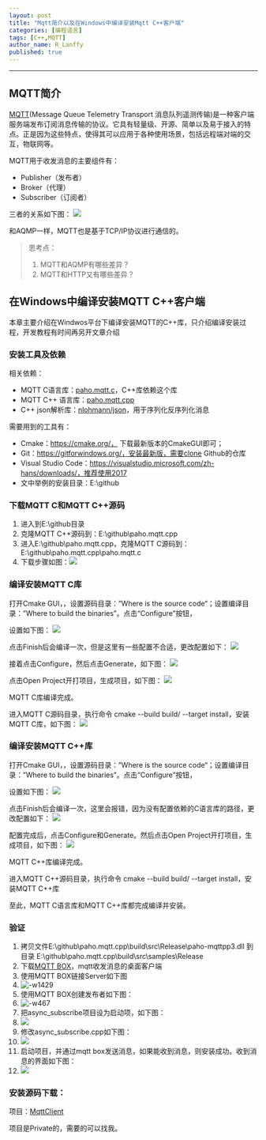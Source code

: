 ```yaml
---
layout: post
title: "Mqtt简介以及在Windows中编译安装Mqtt C++客户端"
categories: [编程语言]
tags: [C++,MQTT]
author_name: R_Lanffy
published: true
---
```

---

## MQTT简介

[MQTT](http://mqtt.org/)(Message Queue Telemetry Transport 消息队列遥测传输)是一种客户端服务端发布订阅消息传输的协议。它具有轻量级、开源、简单以及易于接入的特点。正是因为这些特点，使得其可以应用于各种使用场景，包括远程端对端的交互，物联网等。

MQTT用于收发消息的主要组件有：

* Publisher（发布者）
* Broker（代理）
* Subscriber（订阅者）

三者的关系如下图：
![](/images/posts/2020/1/15782955889503.jpg)

和AQMP一样，MQTT也是基于TCP/IP协议进行通信的。

> 思考点：
>    1. MQTT和AQMP有哪些差异？
>    2. MQTT和HTTP又有哪些差异？

## 在Windows中编译安装MQTT C++客户端

本章主要介绍在Windwos平台下编译安装MQTT的C++库，只介绍编译安装过程，开发教程有时间再另开文章介绍

### 安装工具及依赖

相关依赖：
* MQTT C语言库：[paho.mqtt.c](https://github.com/eclipse/paho.mqtt.c)，C++库依赖这个库
* MQTT C++ 语言库：[paho.mqtt.cpp](https://github.com/eclipse/paho.mqtt.cpp)
* C++ json解析库：[nlohmann/json](https://github.com/eclipse/paho.mqtt.cpp)，用于序列化反序列化消息

需要用到的工具有：
* Cmake：https://cmake.org/， 下载最新版本的CmakeGUI即可；
* Git：https://gitforwindows.org/，安装最新版，需要clone Github的仓库
* Visual Studio Code：https://visualstudio.microsoft.com/zh-hans/downloads/，推荐使用2017
* 文中举例的安装目录：E:\github

### 下载MQTT C和MQTT C++源码

1. 进入到E:\github目录
2. 克隆MQTT C++源码到：E:\github\paho.mqtt.cpp
3. 进入E:\github\paho.mqtt.cpp，克隆MQTT C源码到：E:\github\paho.mqtt.cpp\paho.mqtt.c
4. 下载步骤如图：![](/images/posts/2020/1/15782961628986.jpg)

### 编译安装MQTT C库

打开Cmake GUI，，设置源码目录：”Where is the source code“；设置编译目录：”Where to build the binaries”。点击“Configure”按钮，

设置如下图：
![](/images/posts/2020/1/15782961925866.jpg)

点击Finish后会编译一次，但是这里有一些配置不合适，更改配置如下：
![](/images/posts/2020/1/15782962060017.jpg)

接着点击Configure，然后点击Generate，如下图：
![](/images/posts/2020/1/15782962667468.jpg)

点击Open Project开打项目，生成项目，如下图：
![](/images/posts/2020/1/15782962838554.jpg)

MQTT C库编译完成。

进入MQTT C源码目录，执行命令 cmake --build build/ --target install，安装MQTT C库，如下图：
![](/images/posts/2020/1/15782962978161.jpg)

### 编译安装MQTT C++库

打开Cmake GUI，，设置源码目录：”Where is the source code“；设置编译目录：”Where to build the binaries”。点击“Configure”按钮，

设置如下图：
![](/images/posts/2020/1/15782963183799.jpg)

点击Finish后会编译一次，这里会报错，因为没有配置依赖的C语言库的路径，更改配置如下：
![](/images/posts/2020/1/15782963286875.jpg)

配置完成后，点击Configure和Generate。然后点击Open Project开打项目，生成项目，如下图：
![](/images/posts/2020/1/15782963452490.jpg)

MQTT C++库编译完成。

进入MQTT C++源码目录，执行命令 cmake --build build/ --target install，安装MQTT C++库

至此，MQTT C语言库和MQTT C++库都完成编译并安装。

### 验证

1. 拷贝文件E:\github\paho.mqtt.cpp\build\src\Release\paho-mqttpp3.dll 到目录 E:\github\paho.mqtt.cpp\build\src\samples\Release
2. 下载[MQTT BOX](http://workswithweb.com/mqttbox.html)，mqtt收发消息的桌面客户端
3. 使用MQTT BOX链接Server如下图
4. ![-w1429](/images/posts/2020/1/15782964617286.jpg)
5. 使用MQTT BOX创建发布者如下图：
6. ![-w467](/images/posts/2020/1/15782965126678.jpg)
7. 把async_subscribe项目设为启动项，如下图：
8. ![](/images/posts/2020/1/15782965598934.jpg)
9. 修改async_subscribe.cpp如下图：
10. ![](/images/posts/2020/1/15782965758978.jpg)
11. 启动项目，并通过mqtt box发送消息，如果能收到消息，则安装成功。收到消息的界面如下图：
12. ![](/images/posts/2020/1/15782965973872.jpg)

### 安装源码下载：

项目：[MqttClient](https://github.com/lanffy/MqttClient)

项目是Private的，需要的可以找我。
